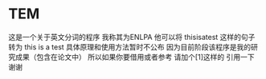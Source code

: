 # TEM
这是一个关于英文分词的程序
我称其为ENLPA
他可以将
thisisatest
这样的句子
转为 this is a test
具体原理和使用方法暂时不公布
因为目前阶段该程序是我的研究成果（包含在论文中）
所以如果你要借用或者参考 请加个[1]这样的 引用一下
谢谢
